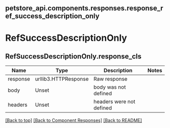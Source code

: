 <a name="top"></a>
## petstore_api.components.responses.response_ref_success_description_only
# <a id="response_ref_success_description_only" >RefSuccessDescriptionOnly</a>
## <a id="response_ref_success_description_onlyresponse_cls" >RefSuccessDescriptionOnly.response_cls</a>
Name | Type | Description  | Notes
------------- | ------------- | ------------- | -------------
response | urllib3.HTTPResponse | Raw response |
body | Unset | body was not defined |
headers | Unset | headers were not defined |

[[Back to top]](#top) [[Back to Component Responses]](../../../README.md#Component-Responses) [[Back to README]](../../../README.md)
